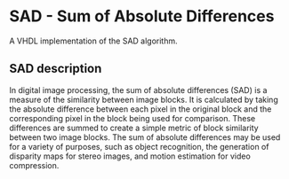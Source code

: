 # SAD - Sum of Absolute Differences
A VHDL implementation of the SAD algorithm.

## SAD description
In digital image processing, the sum of absolute differences (SAD) is a measure of the similarity between image blocks. It is calculated by taking the absolute difference between each pixel in the original block and the corresponding pixel in the block being used for comparison. These differences are summed to create a simple metric of block similarity between two image blocks.
The sum of absolute differences may be used for a variety of purposes, such as object recognition, the generation of disparity maps for stereo images, and motion estimation for video compression.